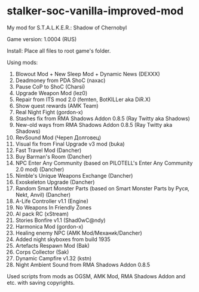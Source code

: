 # stalker-soc-vanilla-improved-mod
My mod for S.T.A.L.K.E.R.: Shadow of Chernobyl

Game version: 1.0004 (RUS)

Install: Place all files to root game's folder.

Using mods:
1. Blowout Mod + New Sleep Mod + Dynamic News (DEXXX)
2. Deadmoney from PDA ShoC (naxac)
3. Pause CoP to ShoC (Charsi)
4. Upgrade Weapon Mod (lez0)
5. Repair from ITS mod 2.0 (femten, BotKILLer aka DiR.X)
6. Show quest rewards (AMK Team)
7. Real Night Fight (gordon-x)
8. Stashes fix from RMA Shadows Addon 0.8.5 (Ray Twitty aka Shadows)
9. New-old ways from RMA Shadows Addon 0.8.5 (Ray Twitty aka Shadows)
10. RevSound Mod (Череп Долговец)
11. Visual fix from Final Upgrade v3 mod (buka)
12. Fast Travel Mod (Dancher) 
13. Buy Barman's Room (Dancher)
14. NPC Enter Any Community (based on PILOTELL's Enter Any Community 2.0 mod) (Dancher)
15. Nimble's Unique Weapons Exchange (Dancher)
16. Exoskeleton Upgrade (Dancher)
17. Random Smart Monster Parts (based on Smart Monster Parts by Руся, Nekt, Anvil) (Dancher)
18. A-Life Controller v1.1 (Engine)
19. No Weapons In Friendly Zones
20. AI pack RC (xStream)
21. Stories Bonfire v1.1 (Shad0wC@ndy)
22. Harmonica Mod (gordon-x)
23. Healing enemy NPC (AMK Mod/Механиk/Dancher)
24. Added night skyboxes from build 1935
25. Artefacts Respawn Mod (Bak)
26. Corps Collector (Sak)
27. Dynamic Campfire v1.32 (kstn)
28. Night Ambient Sound from RMA Shadows Addon 0.8.5

Used scripts from mods as OGSM, AMK Mod, RMA Shadows Addon and etc. with saving copyrights.
